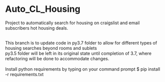 # Auto_CL_Housing
Project to automatically search for housing on craigslist and email subscribers hot housing deals.<br>

<br>
This branch is to update code in py3.7 folder to allow for different types of housing searches beyond rooms and sublets<br>
py3.5 folder will be left in its original state until completion of 3.7, where refactoring will be done to accommodate changes.<br><br>
Install python requirements by typing on your command prompt $ pip install -r requirements.txt
